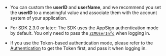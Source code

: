 <div class="mk-warning">

- You can custom the **userID** and **userName**, and we recommend you set the  **userID** to a meaningful value and associate them with the account system of your application.
- For SDK 2.3.0 or later: The SDK uses the AppSign authentication mode by default. You only need to pass the [`ZIMUserInfo`](@-ZIMUserInfo) when logging in. 

- If you use the Token-based authentication mode, please refer to the [Authentication](!token_authentication/token_authentication) to get the Token first, and pass it when logging in. 
</div>




